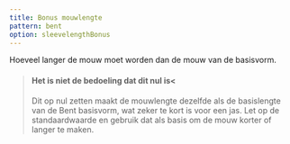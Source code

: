 ```yaml
---
title: Bonus mouwlengte
pattern: bent
option: sleevelengthBonus
---
```


Hoeveel langer de mouw moet worden dan de mouw van de basisvorm.

> #### Het is niet de bedoeling dat dit nul is<
> 
> Dit op nul zetten maakt de mouwlengte dezelfde als de basislengte van de Bent basisvorm, wat zeker te kort is voor een jas. Let op de standaardwaarde en gebruik dat als basis om de mouw korter of langer te maken.